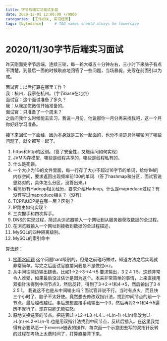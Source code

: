 ```yaml
---
title: 字节后端实习面试复盘
date: 2020-12-01 12:00:00 +/0800
categories: [工作相关, 实习经历]
tags: [bytedance]     # TAG names should always be lowercase
---
```


# 2020/11/30字节后端实习面试
昨天刚面完字节后端，连续三轮，每一轮大概五十分钟左右，三小时下来脑子有点不清楚，到最后一面的时候耿直地回答了一些问题，当场暴毙。先写在前面引以为戒。

面试官：以后打算在哪里工作？  
我：杭州，我家在杭州。（字节base在北京）  
面试官：这个面试准备了多久？  
我：从我加您微信开始准备的。  
面试官：只准备了一个周末？  
之后问我什么时候能去实习，我说一月份，他说那你一月分再来找我吧，这一个月你好好学习准备。  

接下来回忆一下面经，因为本身就是三轮一起面的，也分不清楚具体哪轮问了哪些问题了，就全都写一起了。

1. https和http的区别。（答了安全性，又继续问如何实现）
2. JVM内存模型，哪些是线程共享的，哪些是线程私有的。
3. 什么是死锁。
4. 一个大小为1G的文件里面，每一行存了大小不超过16字节的单词，给你1M的内存空间，要求返回出现频率前100的单词.（答了hashmap和分区，面试官说思路对的，具体怎么分区，没答出来。)
5. 看简历有Hadopp相关经历，要求介绍Hadoop。什么是mapreduce过程？有没有写过mapreduce相关？（没有）
6. TCP和UDP是在哪一层？区别？
7. IP路由如何实现？
8. 三次握手和四次挥手。
9. DNS的实现过程，简述从浏览器输入一个网址到从服务器获取数据的全过程。
10. 在浏览器输入一个网址到接收到数据的全过程描述，
11. MySQL的四种隔离级别。
12. MySQL的索引命中

算法题：
1. [接雨水问题](https://leetcode-cn.com/problems/trapping-rain-water/) 这个问题hard级别的，但是之前碰巧做过，知道方法之后实现就非常简单。写完之后面试官直接问我是不是做过orz。
2. 从中间往两边输出链表。比如1->2->3->4->5 要求输出，3 2 4 1 5。这题非常令人难受，如果最后没过估计是因为这个。本来非常简单的事情，上来直接用双指针法得到中间节点3，然后反转，得到了3->2->1和4->5，然后输出了3 4 2 5 1。 我说这不也是从中间输出吗？面试官非说不行。当时有点火，而且快三个小时了，脑子不太好使。竟然想去修改双指针法，找到中间节点的前一个节点，最后越改越烂。事后想想直接手动输出一个3，然后再对2->1和4->5遍历不就行了。现在只能无能狂怒。
3. 原地交换链表的节点。把链表L1->L2->L3->L4...->L(n-1)->L(n)修改为L1->L(n)->L2->L(n-1).也是用双指针法找到中间节点，反转后插入。在这里我觉得有必要熟悉一下reverse链表的操作，每次画一个示意图去写的双指针反转的过程在考场上太费时间了，打算直接背下来。

